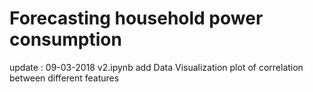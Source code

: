 # Forecasting household power consumption
update : 09-03-2018
  v2.ipynb add
  Data Visualization
  plot of correlation between different features
